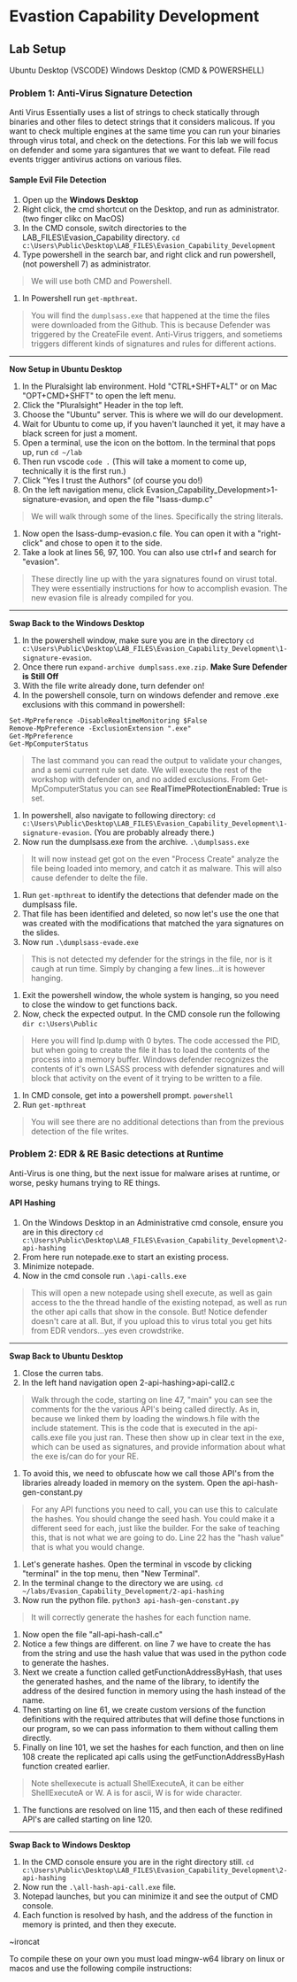 # Evastion Capability Development

## Lab Setup

Ubuntu Desktop (VSCODE)
Windows Desktop (CMD & POWERSHELL)


### Problem 1:  Anti-Virus Signature Detection
Anti Virus Essentially uses a list of strings to check statically through binaries and other files to detect strings that it considers malicous.  If you want to check multiple engines at the same time you can run your binaries through virus total, and check on the detections. For this lab we will focus on defender and some yara sigantures that we want to defeat.  File read events trigger antivirus actions on various files.

#### Sample Evil File Detection
1. Open up the **Windows Desktop**
1. Right click, the cmd shortcut on the Desktop, and run as administrator. (two finger clikc on MacOS)
1. In the CMD console, switch directories to the LAB_FILES\Evasion_Capability directory. `cd c:\Users\Public\Desktop\LAB_FILES\Evasion_Capability_Development`
1. Type powershell in the search bar, and right click and run powershell, (not powershell 7) as administrator.
> We will use both CMD and Powershell.
1. In Powershell run `get-mpthreat`.
> You will find the `dumplsass.exe` that happened at the time the files were downloaded from the Github.  This is because Defender was triggered by the CreateFile event.  Anti-Virus triggers, and sometiems triggers different kinds of signatures and rules for different actions.

---
**Now Setup in Ubuntu Desktop**
1. In the Pluralsight lab environment.  Hold "CTRL+SHFT+ALT" or on Mac "OPT+CMD+SHFT" to open the left menu.  
1. Click the "Pluralsight" Header in the top left.
1. Choose the "Ubuntu" server.  This is where we will do our development.
1. Wait for Ubuntu to come up, if you haven't launched it yet, it may have a black screen for just a moment.
1. Open a terminal, use the icon on the bottom. In the terminal that pops up, run `cd ~/lab`
1. Then run vscode `code .` (This will take a moment to come up, technically it is the first run.)
1. Click "Yes I trust the Authors"  (of course you do!)
1. On the left navigation menu, click Evasion_Capability_Development>1-signature-evasion, and open the file "lsass-dump.c"
> We will walk through some of the lines. Specifically the string literals.
1. Now open the lsass-dump-evasion.c file. You can open it with a "right-click" and chose to open it to the side.
1. Take a look at lines 56, 97, 100.  You can also use ctrl+f and search for "evasion".
> These directly line up with the yara signatures found on virust total. They were essentially instructions for how to accomplish evasion.  The new evasion file is already compiled for you.

---
**Swap Back to the Windows Desktop**

1. In the powershell window, make sure you are in the directory `cd c:\Users\Public\Desktop\LAB_FILES\Evasion_Capability_Development\1-signature-evasion`.
1. Once there run `expand-archive dumplsass.exe.zip`. **Make Sure Defender is Still Off**
1. With the file write already done, turn defender on!
1. In the powershell console, turn on windows defender and remove .exe exclusions with this command in powershell:
```
Set-MpPreference -DisableRealtimeMonitoring $False
Remove-MpPreference -ExclusionExtension ".exe"
Get-MpPreference
Get-MpComputerStatus
```
> The last command you can read the output to validate your changes, and a semi current rule set date. We will execute the rest of the workshop with defender on, and no added exclusions. From Get-MpComputerStatus you can see **RealTimePRotectionEnabled: True** is set.

1. In powershell, also navigate to following directory: `cd c:\Users\Public\Desktop\LAB_FILES\Evasion_Capability_Development\1-signature-evasion`. (You are probably already there.)
1. Now run the dumplsass.exe from the archive. `.\dumplsass.exe`
> It will now instead get got on the even "Process Create" analyze the file being loaded into memory, and catch it as malware. This will also cause defender to delte the file.
1. Run `get-mpthreat` to identify the detections that defender made on the dumplsass file.
1. That file has been identified and deleted, so now let's use the one that was created with the modifications that matched the yara signatures on the slides.
1. Now run `.\dumplsass-evade.exe`
> This is not detected my defender for the strings in the file, nor is it caugh at run time. Simply by changing a few lines...it is however hanging.
1. Exit the powershell window, the whole system is hanging, so you need to close the window to get functions back.
1. Now, check the expected output. In the CMD console run the following `dir c:\Users\Public` 
> Here you will find lp.dump with 0 bytes.  The code accessed the PID, but when going to create the file it has to load the contents of the process into a memory buffer. Windows defender recognizes the contents of it's own LSASS process with defender signatures and will block that activity on the event of it trying to be written to a file.
1. In CMD console, get into a powershell prompt.  `powershell`
1. Run `get-mpthreat`
> You will see there are no additional detections than from the previous detection of the file writes.




### Problem 2: EDR & RE Basic detections at Runtime
Anti-Virus is one thing, but the next issue for malware arises at runtime, or worse, pesky humans trying to RE things. 

#### API Hashing

1. On the Windows Desktop in an Administrative cmd console, ensure you are in this directory `cd c:\Users\Public\Desktop\LAB_FILES\Evasion_Capability_Development\2-api-hashing` 
1. From here run notepade.exe to start an existing process. 
1. Minimize notepade.
1. Now in the cmd console run `.\api-calls.exe`
> This will open a new notepade using shell execute, as well as gain access to the the thread handle of the existing notepad, as well as run the other api calls that show in the console.  But!  Notice defender doesn't care at all. But, if you upload this to virus total you get hits from EDR vendors...yes even crowdstrike. 

---

**Swap Back to Ubuntu Desktop**

1. Close the curren tabs.
1. In the left hand navigation open 2-api-hashing>api-call2.c
> Walk through the code, starting on line 47, "main" you can see the comments for the the various API's being called directly. As in, because we linked them by loading the windows.h file with the include statement.  This is the code that is executed in the api-calls.exe file you just ran. These then show up in clear text in the exe, which can be used as signatures, and provide information about what the exe is/can do for your RE.
1. To avoid this, we need to obfuscate how we call those API's from the libraries already loaded in memory on the system. Open the api-hash-gen-constant.py
> For any API functions you need to call, you can use this to calculate the hashes. You should change the seed hash. You could make it a different seed for each, just like the builder. For the sake of teaching this, that is not what we are going to do. Line 22 has the "hash value" that is what you would change.
1. Let's generate hashes. Open the terminal in vscode by clicking "terminal" in the top menu, then "New Terminal".
1. In the terminal change to the directory we are using. `cd ~/labs/Evasion_Capability_Development/2-api-hashing` 
1. Now run the python file. `python3 api-hash-gen-constant.py`
> It will correctly generate the hashes for each function name.
1. Now open the file "all-api-hash-call.c"
1. Notice a few things are different. on line 7 we have to create the has from the string and use the hash value that was used in the python code to generate the hashes.
1. Next we create a function called getFunctionAddressByHash, that uses the generated hashes, and the name of the library, to identify the address of the desired function in memory using the hash instead of the name.
1. Then starting on line 61, we create custom versions of the function definitions with the required attributes that will define those functions in our program, so we can pass information to them without calling them directly.
1. Finally on line 101, we set the hashes for each function, and then on line 108 create the replicated api calls using the getFunctionAddressByHash function created earlier.
> Note shellexecute is actuall ShellExecuteA, it can be either ShellExecuteA or W.  A is for ascii, W is for wide character. 
1. The functions are resolved on line 115, and then each of these redifined API's are called starting on line 120. 

---
**Swap Back to Windows Desktop**

1. In the CMD console ensure you are in the right directory still. `cd c:\Users\Public\Desktop\LAB_FILES\Evasion_Capability_Development\2-api-hashing` 
1. Now run the `.\all-hash-api-call.exe` file.
1. Notepad launches, but you can minimize it and see the output of CMD console.
1. Each function is resolved by hash, and the address of the function in memory is printed, and then they execute.

~ironcat




To compile these on your own you must load mingw-w64 library on linux or macos and use the following compile instructions:
